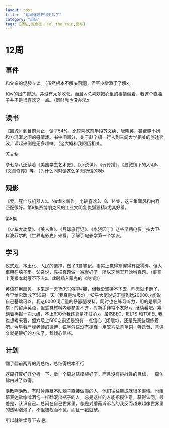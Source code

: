 ```yaml
---
layout: post
title:  "这周连翘开得更烈了"
category: "周记"
tags: [周记,流水账,Feel_the_rain,誊写]
---
```

# 12周
## 事件

和父亲的促膝长谈。（虽然根本不解决问题，但至少增添了了解x。
<!--父亲大人什么东西 删了-->

和w的出门野逛。并没有太多收获。而且w总喜欢把心里的事情藏着，我这个直脑子并不是很喜欢这一点。（同时我也没办法x
<!--谁是w……-->

## 读书

《围城》到目前为止，读了54%。比较喜欢前半段苏文纨、唐晓芙、甚至鲍小姐和方鸿渐之间的感情戏。书中间部分，关于赵辛楣一行人到三闾大学相关的旅途奔波，读起来倒是无多趣味。（这大概和我阅历相关。

苏文纨

杂七杂八还读着《美国学生艺术史》、《小说课》、《弱传播》、《显微镜下的大明》、《文章修养》等。（为什么同时读这么多无所谓的啊x

## 观影

《爱、死亡与机器人》。Netflix 新作。比较喜欢3、8、14集，这三集画风和内容匹配很好。第8集赛博朋克风的工业文明复仇狐狸精x尤其好看。

第8集

《火车大劫案》、《美人鱼》、《月球旅行记》、《水浇园丁》这些早期电影。按大卫·科波菲尔的《世界电影史》来看，了解了电影学第一个学派。

## 学习

仪式观、本土化、人民的选择，做了3篇笔记。事实上觉得掌握得有些零碎。但大框架在脑子里。父亲说，先把真题做一遍就好了，所以这两天开始啃真题。（事实上我根本就写不下去x。此时插入蒙克的《呐喊》）

英语在用扇贝，本来是一天150词的拼写量，但我没坚持不下去，昨天就卡断了，今早给它改成了50词一天（我真是垃圾x），知乎大佬说词汇量到达20000才能说自己基础可以，我这6000词汇量的仔瑟瑟发抖。同时也在练习听力，用的是扇贝旗下的留声英语，但感觉材料内容参差不齐，对新手非常不友好x。继续看吧。筹划着再报一次六级，不上600分我还真是不甘心x。虽然BEC、IELTS 和TOFEL 我也想考来着，但六级上600之前还是没有一点信心（闭眼x）。还是先买些题练着吧。今早看严峰老师的微博，说学外语没有捷径，用笨方法背单词、听录音、背课文就是很好的方法了。我倾心信些。

## 计划

翻了翻前两周的周总结，总结得根本不行

这周打算好好分析一下，做一个周总结模板好了。而且没有挑战性的目标，一周仿佛白过了似得。

涣散啊涣散。有时候羡慕不动脑子直接做事的人，他们往往能成就很多事情。也羡慕表达欲像啤酒泡一样翻滚出瓶子的人，总是这样的人能招揽注意，获得认同，最差是，认识自己。总闷在自己世界里，总是对蘑菇诉诉苦的我反而越来越像世界里的透明泡泡了，不但被视而不见，而且一戳就破。

所以就继续写下去吧。

